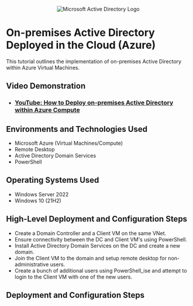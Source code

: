<p align="center">
<img src="https://i.imgur.com/pU5A58S.png" alt="Microsoft Active Directory Logo"/>
</p>

<h1>On-premises Active Directory Deployed in the Cloud (Azure)</h1>
This tutorial outlines the implementation of on-premises Active Directory within Azure Virtual Machines.<br />


<h2>Video Demonstration</h2>

- ### [YouTube: How to Deploy on-premises Active Directory within Azure Compute](https://www.youtube.com)

<h2>Environments and Technologies Used</h2>

- Microsoft Azure (Virtual Machines/Compute)
- Remote Desktop
- Active Directory Domain Services
- PowerShell

<h2>Operating Systems Used</h2>

- Windows Server 2022
- Windows 10 (21H2)

<h2>High-Level Deployment and Configuration Steps</h2>

- Create a Domain Controller and a Client VM on the same VNet.
- Ensure connectivity between the DC and Client VM's using PowerShell.
- Install Active Directory Domain Services on the DC and create a new domain.
- Join the Client VM to the domain and setup remote desktop for non-administrative users.
- Create a bunch of additional users using PowerShell_ise and attempt to login to the Client VM with one of the new users.

<h2>Deployment and Configuration Steps</h2>
